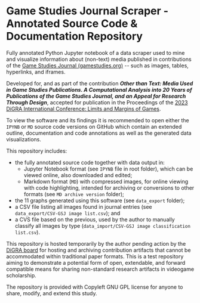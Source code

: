 # Game Studies Journal Scraper - Annotated Source Code & Documentation Repository
Fully annotated Python Jupyter notebook of a data scraper used to mine and visualize information about (non-text) media published in contributions of the [Game Studies Journal (gamestudies.org)](https://gamestudies.org/) -- such as images, tables, hyperlinks, and iframes. 

Developed for, and as part of the contribution ***Other than Text: Media Used in Game Studies Publications. A Computational Analysis into 20 Years of Publications of the Game Studies Journal, and an Appeal for Research Through Design***, accepted for publication in the Proceedings of the [2023 DiGRA International Conference: Limits and Margins of Games](https://digra2023.org/). 

To view the software and its findings it is recommended to open either the `IPYNB` or `MD` source code versions on GitHub which contain an extended outline, documentation and code annotations as well as the generated data visualizations. 

This repository includes: 
  - the fully annotated source code together with data output in: 
    - Jupyter Notebook format (see `IPYNB` file in root folder), which can be viewed online, also downloaded and edited; 
    - Markdown format (`MD`) with compressed images, for online viewing with code highlighting, intended for archiving or conversions to other formats (see `MD archive version` folder); 
  - the 11 graphs generated using this software (see `data_export` folder);
  - a CSV file listing all images found in journal entries (see `data_export/CSV-GSJ image list.csv`); and 
  - a CVS file based on the previous, used by the author to manually classify all images by type (`data_import/CSV-GSJ image classification list.csv`). 
  
This repository is hosted temporarily by the author pending action by the [DiGRA board](http://www.digra.org/) for hosting and archiving contribution artifacts that cannot be accommodated within traditional paper formats. This is a test repository aiming to demonstrate a potential form of open, extendable, and forward compatible means for sharing non-standard research artifacts in videogame scholarship. 

The repository is provided with Copyleft GNU GPL license for anyone to share, modify, and extend this study. 
  
